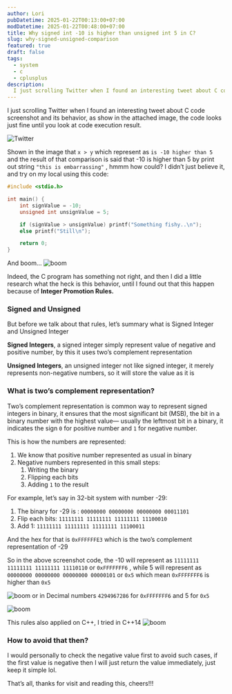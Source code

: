 ```yaml
---
author: Lori
pubDatetime: 2025-01-22T00:13:00+07:00
modDatetime: 2025-01-22T00:48:00+07:00
title: Why signed int -10 is higher than unsigned int 5 in C?
slug: why-signed-unsigned-comparison
featured: true
draft: false
tags:
  - system
  - c
  - cplusplus
description:
  I just scrolling Twitter when I found an interesting tweet about C code screenshot and its behavior, as show in the attached image, the code looks just fine until you look at code execution result.
---
```


I just scrolling Twitter when I found an interesting tweet about C code screenshot and its behavior, as show in the attached image, the code looks just fine until you look at code execution result.

![Twitter](@assets/images/blog/why_unsgined_signed/image.png)

Shown in the image that `x > y` which represent as `is -10 higher than 5` and the result of that comparison is said that -10 is higher than 5 by print out string `"this is embarrassing"` , hmmm how could? I didn’t just believe it, and try on my local using this code:
```c
#include <stdio.h>

int main() {
    int signValue = -10;
    unsigned int unsignValue = 5;

    if (signValue > unsignValue) printf("Something fishy..\n");
    else printf("Still\n");

    return 0;
}
```
And boom…
![boom](@assets/images/blog/why_unsgined_signed/image1.png)

Indeed, the C program has something not right, and then I did a little research what the heck is this behavior, until I found out that this happen because of **Integer Promotion Rules.**

### Signed and Unsigned

But before we talk about that rules, let’s summary what is Signed Integer and Unsigned Integer

**Signed Integers**, a signed integer simply represent value of negative and positive number, by this it uses two’s complement representation

**Unsigned Integers**, an unsigned integer not like signed integer, it merely represents non-negative numbers, so it will store the value as it is

### What is **two’s complement representation**?

Two’s complement representation is common way to represent signed integers in binary, it ensures that the most significant bit (MSB), the bit in a binary number with the highest value— usually the leftmost bit in a binary, it indicates the sign `0` for positive number and `1` for negative number.

This is how the numbers are represented:

1. We know that positive number represented as usual in binary
2. Negative numbers represented in this small steps:
    1. Writing the binary
    2. Flipping each bits
    3. Adding `1` to the result

For example, let’s say in 32-bit system with number -29:

1. The binary for -29 is : `00000000 00000000 00000000 00011101`
2. Flip each bits: `11111111 11111111 11111111 11100010`
3. Add 1: `11111111 11111111 11111111 11100011`

And the hex for that is `0xFFFFFFE3` which is the two’s complement representation of -29

So in the above screenshot code, the -10 will represent as `11111111 11111111 11111111 11110110` or `0xFFFFFFF6` , while 5 will represent as `00000000 00000000 00000000 00000101` or `0x5` which mean `0xFFFFFFF6` is higher than `0x5`

![boom](@assets/images/blog/why_unsgined_signed/image2.png)
or in Decimal numbers `4294967286` for `0xFFFFFFF6` and 5 for `0x5`

![boom](@assets/images/blog/why_unsgined_signed/image3.png)

This rules also applied on C++, I tried in C++14
![boom](@assets/images/blog/why_unsgined_signed/image4.png)

### How to avoid that then?

I would personally to check the negative value first to avoid such cases, if the first value is negative then I will just return the value immediately, just keep it simple lol.

That’s all, thanks for visit and reading this, cheers!!!
